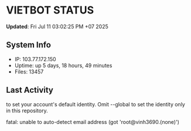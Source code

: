 # VIETBOT STATUS
**Updated**: Fri Jul 11 03:02:25 PM +07 2025

## System Info
- IP: 103.77.172.150
- Uptime: up 5 days, 18 hours, 49 minutes
- Files: 13457

## Last Activity

to set your account's default identity.
Omit --global to set the identity only in this repository.

fatal: unable to auto-detect email address (got 'root@vinh3690.(none)')

